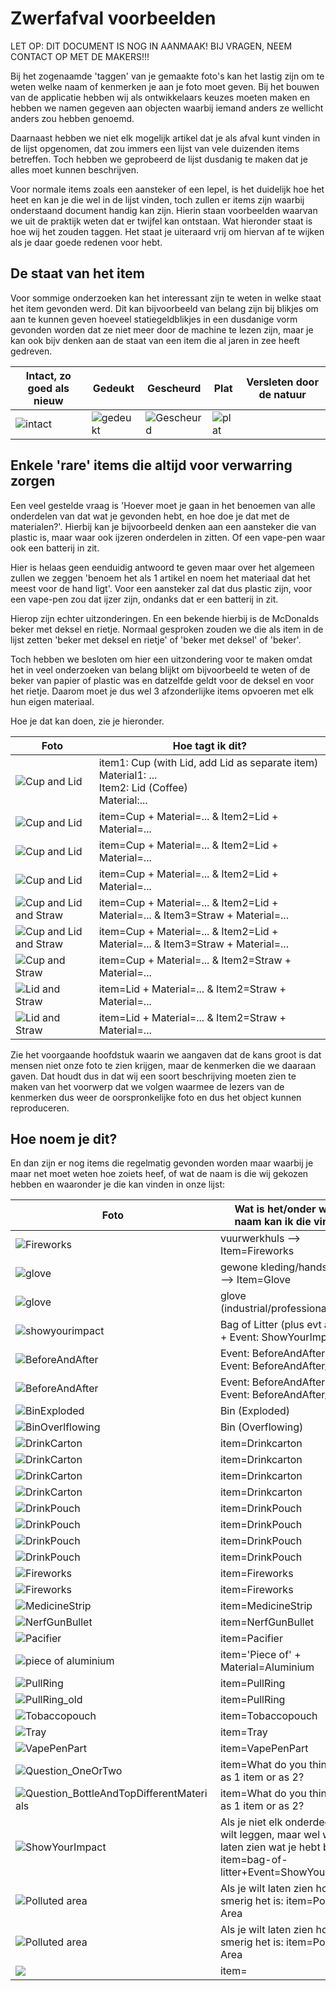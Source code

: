 # Zwerfafval voorbeelden

LET OP: DIT DOCUMENT IS NOG IN AANMAAK! BIJ VRAGEN, NEEM CONTACT OP MET DE MAKERS!!!


Bij het zogenaamde 'taggen' van je gemaakte foto's kan het lastig zijn om te weten welke naam of kenmerken je aan je foto moet geven. Bij het bouwen van de applicatie hebben wij als ontwikkelaars keuzes moeten maken en hebben we namen gegeven aan objecten waarbij iemand anders ze wellicht anders zou hebben genoemd.

Daarnaast hebben we niet elk mogelijk artikel dat je als afval kunt vinden in de lijst opgenomen, dat zou immers een lijst van vele duizenden items betreffen. Toch hebben we geprobeerd de lijst dusdanig te maken dat je alles moet kunnen beschrijven.

Voor normale items zoals een aansteker of een lepel, is het duidelijk hoe het heet en kan je die wel in de lijst vinden, toch zullen er items zijn waarbij onderstaand document handig kan zijn. Hierin staan voorbeelden waarvan we uit de praktijk weten dat er twijfel kan ontstaan. Wat hieronder staat is hoe wij het zouden taggen. Het staat je uiteraard vrij om hiervan af te wijken als je daar goede redenen voor hebt.

## De staat van het item
Voor sommige onderzoeken kan het interessant zijn te weten in welke staat het item gevonden werd. Dit kan bijvoorbeeld van belang zijn bij blikjes om aan te kunnen geven hoeveel statiegeldblikjes in een dusdanige vorm gevonden worden dat ze niet meer door de machine te lezen zijn, maar je kan ook bijv denken aan de staat van een item die al jaren in zee heeft gedreven.

|Intact, zo goed als nieuw|Gedeukt|Gescheurd|Plat|Versleten door de natuur|
|-------------------------|-------|---------|----|------------------------|
|![intact](assets/images/examples/State_intact.jpg)|![gedeukt](assets/images/examples/State_dented.jpg)|![Gescheurd](assets/images/examples/State_shredded.jpg)|![plat](assets/images/examples/State_flat.jpg)|

## Enkele 'rare' items die altijd voor verwarring zorgen
Een veel gestelde vraag is 'Hoever moet je gaan in het benoemen van alle onderdelen van dat wat je gevonden hebt, en hoe doe je dat met de materialen?'. Hierbij kan je bijvoorbeeld denken aan een aansteker die van plastic is, maar waar ook ijzeren onderdelen in zitten. Of een vape-pen waar ook een batterij in zit.

Hier is helaas geen eenduidig antwoord te geven maar over het algemeen zullen we zeggen 'benoem het als 1 artikel en noem het materiaal dat het meest voor de hand ligt'. Voor een aansteker zal dat dus plastic zijn, voor een vape-pen zou dat ijzer zijn, ondanks dat er een batterij in zit.

Hierop zijn echter uitzonderingen. En een bekende hierbij is de McDonalds beker met deksel en rietje.
Normaal gesproken zouden we die als item in de lijst zetten 'beker met deksel en rietje' of 'beker met deksel' of 'beker'.

Toch hebben we besloten om hier een uitzondering voor te maken omdat het in veel onderzoeken van belang blijkt om bijvoorbeeld te weten of de beker van papier of plastic was en datzelfde geldt voor de deksel en voor het rietje. Daarom moet je dus wel 3 afzonderlijke items opvoeren met elk hun eigen materiaal.

Hoe je dat kan doen, zie je hieronder.

|Foto                                         |Hoe tagt ik dit?                             |
|---------------------------------------------|---------------------------------------------|
|![Cup and Lid](assets/images/examples/CupLid1.jpg)|item1: Cup (with Lid, add Lid as separate item)<br>Material1: ...<br>Item2: Lid (Coffee)<br>Material:...|
|![Cup and Lid](assets/images/examples/CupLid2.jpg)|item=Cup + Material=... & Item2=Lid + Material=...|
|![Cup and Lid](assets/images/examples/CupLid3.jpg)|item=Cup + Material=... & Item2=Lid + Material=...|
|![Cup and Lid](assets/images/examples/CupLid4.jpg)|item=Cup + Material=... & Item2=Lid + Material=...|
|![Cup and Lid and Straw](assets/images/examples/CupLidStraw1.jpg)|item=Cup + Material=... & Item2=Lid + Material=... & Item3=Straw + Material=...|
|![Cup and Lid and Straw](assets/images/examples/CupLidStraw2.jpg)|item=Cup + Material=... & Item2=Lid + Material=... & Item3=Straw + Material=...|
|![Cup and Straw](assets/images/examples/CupStraw.jpg)|item=Cup + Material=... & Item2=Straw + Material=...|
|![Lid and Straw](assets/images/examples/LidStraw1.jpg)|item=Lid + Material=... & Item2=Straw + Material=...|
|![Lid and Straw](assets/images/examples/LidStraw2.jpg)|item=Lid + Material=... & Item2=Straw + Material=...|


Zie het voorgaande hoofdstuk waarin we aangaven dat de kans groot is dat mensen niet onze foto te zien krijgen, maar de kenmerken die we daaraan gaven. Dat houdt dus in dat wij een soort beschrijving moeten zien te maken van het voorwerp dat we volgen waarmee de lezers van de kenmerken dus weer de oorspronkelijke foto en dus het object kunnen reproduceren.



## Hoe noem je dit?
En dan zijn er nog items die regelmatig gevonden worden maar waarbij je maar net moet weten hoe zoiets heef, of wat de naam is die wij gekozen hebben en waaronder je die kan vinden in onze lijst:

|Foto                                                   |Wat is het/onder welke naam kan ik die vinden|
|-------------------------------------------------------|---------------------------------------------|
|![Fireworks](assets/images/examples/huls-vuurwerk.jpg) |vuurwerkhuls --> Item=Fireworks|
|![glove](assets/images/examples/glove.jpg)             |gewone kleding/handschoen --> Item=Glove|
|![glove](assets/images/examples/glove_professional.jpg)|glove (industrial/professional)|
|![showyourimpact](assets/images/examples/BagOfLitter.jpg)|Bag of Litter (plus evt aantal) + Event: ShowYourImpact|
|![BeforeAndAfter](assets/images/examples/BeforeAndAfter_Before.jpg)|Event: BeforeAndAfter + Event: BeforeAndAfter_Before|
|![BeforeAndAfter](assets/images/examples/BeforeAndAfter_After.jpg)|Event: BeforeAndAfter + Event: BeforeAndAfter_After|
|![BinExploded](assets/images/examples/BinExploded1.jpg)|Bin (Exploded)|
|![BinOverlflowing](assets/images/examples/BinOverlflowing.jpg)|Bin (Overflowing)|
|![DrinkCarton](assets/images/examples/DrinkCarton1.jpg)|item=Drinkcarton|
|![DrinkCarton](assets/images/examples/DrinkCarton2.jpg)|item=Drinkcarton|
|![DrinkCarton](assets/images/examples/DrinkCarton3.jpg)|item=Drinkcarton|
|![DrinkCarton](assets/images/examples/DrinkCarton4.jpg)|item=Drinkcarton|
|![DrinkPouch](assets/images/examples/DrinkPouch1.jpg)|item=DrinkPouch|
|![DrinkPouch](assets/images/examples/DrinkPouch2.jpg)|item=DrinkPouch|
|![DrinkPouch](assets/images/examples/DrinkPouch3.jpg)|item=DrinkPouch|
|![DrinkPouch](assets/images/examples/DrinkPouch4.jpg)|item=DrinkPouch|
|![Fireworks](assets/images/examples/Fireworks.jpg)|item=Fireworks|
|![Fireworks](assets/images/examples/huls-vuurwerk.jpg)|item=Fireworks|
|![MedicineStrip](assets/images/examples/MedicineStrip.jpg)|item=MedicineStrip|
|![NerfGunBullet](assets/images/examples/NerfGunBullet.jpg)|item=NerfGunBullet|
|![Pacifier](assets/images/examples/Pacifier.jpg)|item=Pacifier|
|![piece of aluminium](assets/images/examples/piece%20of%20aluminium.jpg)|item='Piece of' + Material=Aluminium|
|![PullRing](assets/images/examples/PullRing.jpg)|item=PullRing|
|![PullRing_old](assets/images/examples/PullRing_old.jpg)|item=PullRing|
|![Tobaccopouch](assets/images/examples/Tobaccopouch.jpg)|item=Tobaccopouch|
|![Tray](assets/images/examples/Tray.jpg)|item=Tray|
|![VapePenPart](assets/images/examples/VapePenPart.jpg)|item=VapePenPart|
|![Question_OneOrTwo](assets/images/examples/Question_OneOrTwo.jpg)|item=What do you think? Tag as 1 item or as 2?|
|![Question_BottleAndTopDifferentMaterials](assets/images/examples/Question_BottleAndTopDifferentMaterials.jpg)|item=What do you think? Tag as 1 item or as 2?|
|![ShowYourImpact](assets/images/examples/ShowYourImpact.jpg)|Als je niet elk onderdeel vast wilt leggen, maar wel wil laten zien wat je hebt bereikt: item=bag-of-litter+Event=ShowYourImpact|
|![Polluted area](assets/images/examples/Polluted%20area.jpg)|Als je wilt laten zien hoe smerig het is: item=Polluted Area|
|![Polluted area](assets/images/examples/polluted%20area%20or%20before.jpg)|Als je wilt laten zien hoe smerig het is: item=Polluted Area|
|![](assets/images/examples/.jpg)|item=|

